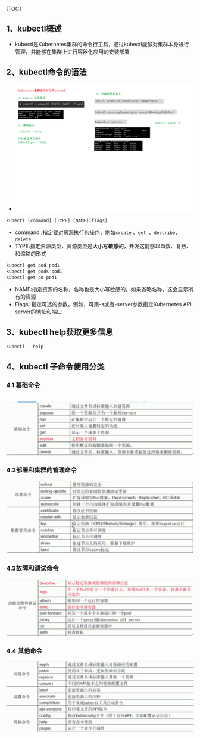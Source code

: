[TOC]

## 1、kubectl概述

+ kubectl是Kubernetes集群的命令行工具，通过kubectl能够对集群本身进行管理，并能够在集群上进行容器化应用的安装部署

## 2、kubectl命令的语法

+ ![08-命令行工具kubectl_20201204002438](../images/08-命令行工具kubectl_20201204002438.png)

```
kubectl [command] [TYPE] [NAME][flags] 
```

+ command :指定要对资源执行的操作，例如`create` 、`get `、`describe`、`delete`
+ TYPE:指定资源类型，资源类型是**大小写敏感**的，开发这能够以单数、复数、和缩略的形式

```
kubectl get pod pod1
kubectl get pods pod1
kubectl get po pod1
```

+ NAME:指定资源的名称，名称也是大小写敏感的。如果省略名称，这会显示所有的资源
+ Flags: 指定可选的参数。例如，可用-s或者-server参数指定Kubernetes API server的地址和端口

## 3、kubectl help获取更多信息

```
kubectl --help
```

## 4、kubectl 子命令使用分类

### 4.1 基础命令

​	![image-20201208232008456](../images/image-20201208232008456.png)

### 4.2部署和集群的管理命令

![image-20201208232105024](../images/image-20201208232105024.png)

### 4.3故障和调试命令

![image-20201208232153322](../images/image-20201208232153322.png)

### 4.4 其他命令

![image-20201208232220293](../images/image-20201208232220293.png)

